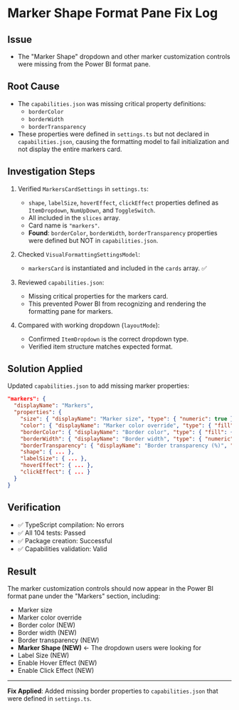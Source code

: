 # Marker Shape Format Pane Fix Log

## Issue
- The "Marker Shape" dropdown and other marker customization controls were missing from the Power BI format pane.

## Root Cause
- The `capabilities.json` was missing critical property definitions:
  - `borderColor`
  - `borderWidth`
  - `borderTransparency`
- These properties were defined in `settings.ts` but not declared in `capabilities.json`, causing the formatting model to fail initialization and not display the entire markers card.

## Investigation Steps
1. Verified `MarkersCardSettings` in `settings.ts`:
   - `shape`, `labelSize`, `hoverEffect`, `clickEffect` properties defined as `ItemDropdown`, `NumUpDown`, and `ToggleSwitch`.
   - All included in the `slices` array.
   - Card name is `"markers"`.
   - **Found**: `borderColor`, `borderWidth`, `borderTransparency` properties were defined but NOT in `capabilities.json`.

2. Checked `VisualFormattingSettingsModel`:
   - `markersCard` is instantiated and included in the `cards` array. ✅

3. Reviewed `capabilities.json`:
   - Missing critical properties for the markers card.
   - This prevented Power BI from recognizing and rendering the formatting pane for markers.

4. Compared with working dropdown (`layoutMode`):
   - Confirmed `ItemDropdown` is the correct dropdown type.
   - Verified item structure matches expected format.

## Solution Applied
Updated `capabilities.json` to add missing marker properties:

```json
"markers": {
  "displayName": "Markers",
  "properties": {
    "size": { "displayName": "Marker size", "type": { "numeric": true } },
    "color": { "displayName": "Marker color override", "type": { "fill": { "solid": { "color": true } } } },
    "borderColor": { "displayName": "Border color", "type": { "fill": { "solid": { "color": true } } } },
    "borderWidth": { "displayName": "Border width", "type": { "numeric": true } },
    "borderTransparency": { "displayName": "Border transparency (%)", "type": { "numeric": true } },
    "shape": { ... },
    "labelSize": { ... },
    "hoverEffect": { ... },
    "clickEffect": { ... }
  }
}
```

## Verification
- ✅ TypeScript compilation: No errors
- ✅ All 104 tests: Passed
- ✅ Package creation: Successful
- ✅ Capabilities validation: Valid

## Result
The marker customization controls should now appear in the Power BI format pane under the "Markers" section, including:
- Marker size
- Marker color override
- Border color (NEW)
- Border width (NEW)
- Border transparency (NEW)
- **Marker Shape (NEW)** ← The dropdown users were looking for
- Label Size (NEW)
- Enable Hover Effect (NEW)
- Enable Click Effect (NEW)

---

**Fix Applied**: Added missing border properties to `capabilities.json` that were defined in `settings.ts`.

